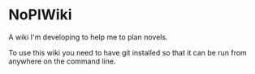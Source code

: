 NoPlWiki
========

A wiki I'm developing to help me to plan novels.

To use this wiki you need to have git installed so that it can be run from anywhere on the command line.
